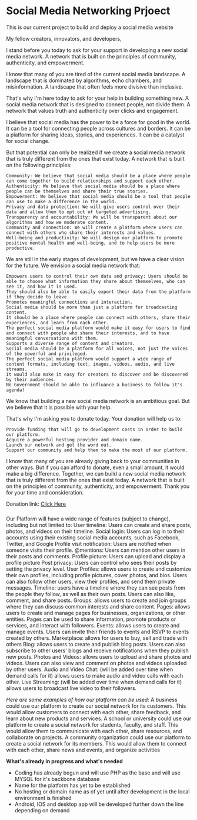 # Social Media Networking Prjoect
This is our current project to build and deploy a social media website

My fellow creators, innovators, and developers,

I stand before you today to ask for your support in developing a new social media network. A network that is built on the principles of community, authenticity, and empowerment.

I know that many of you are tired of the current social media landscape. A landscape that is dominated by algorithms, echo chambers, and misinformation. A landscape that often feels more divisive than inclusive.

That's why I'm here today to ask for your help in building something new. A social media network that is designed to connect people, not divide them. A network that values truth and authenticity over clicks and engagement.

I believe that social media has the power to be a force for good in the world. It can be a tool for connecting people across cultures and borders. It can be a platform for sharing ideas, stories, and experiences. It can be a catalyst for social change.

But that potential can only be realized if we create a social media network that is truly different from the ones that exist today. A network that is built on the following principles:

    Community: We believe that social media should be a place where people can come together to build relationships and support each other.
    Authenticity: We believe that social media should be a place where people can be themselves and share their true stories.
    Empowerment: We believe that social media should be a tool that people can use to make a difference in the world.   
    Privacy and data protection: We will give users control over their data and allow them to opt out of targeted advertising.
    Transparency and accountability: We will be transparent about our algorithms and how we moderate content.
    Community and connection: We will create a platform where users can connect with others who share their interests and values.
    Well-being and productivity: We will design our platform to promote positive mental health and well-being, and to help users be more productive.


We are still in the early stages of development, but we have a clear vision for the future. We envision a social media network that:

    Empowers users to control their own data and privacy: Users should be able to choose what information they share about themselves, who can see it, and how it is used. 
    They should also be able to easily export their data from the platform if they decide to leave.
    Promotes meaningful connections and interaction.
    Social media should be more than just a platform for broadcasting content. 
    It should be a place where people can connect with others, share their experiences, and learn from each other. 
    The perfect social media platform would make it easy for users to find and connect with people who share their interests, and to have meaningful conversations with them.
    Supports a diverse range of content and creators.
    Social media should be a platform for all voices, not just the voices of the powerful and privileged. 
    The perfect social media platform would support a wide range of content formats, including text, images, videos, audio, and live streams. 
    It would also make it easy for creators to discover and be discovered by their audiences.
    No Government should be able to influance a business to follow it's agenda!


We know that building a new social media network is an ambitious goal. But we believe that it is possible with your help.

That's why I'm asking you to donate today. Your donation will help us to:

    Provide funding that will go to development costs in order to build our platform.
    Acquire a powerful hosting provider and domain name.
    Launch our network and get the word out.
    Support our community and help them to make the most of our platform.

I know that many of you are already giving back to your communities in other ways. But if you can afford to donate, even a small amount, it would make a big difference.
Together, we can build a new social media network that is truly different from the ones that exist today. A network that is built on the principles of community, authenticity, and empowerment.
Thank you for your time and consideration.

Donation link: [Click Here](https://donate.stripe.com/4gw3e19K7csnfpm7ss)

###
Our Platform will have a wide range of features (subject to change), including but not limited to:
    User timeline: Users can create and share posts, photos, and videos on their timeline.
    Social login: Users can log in to their accounts using their existing social media accounts, such as Facebook, Twitter, and Google
    Profile visit notification: Users are notified when someone visits their profile.
    @mentions: Users can mention other users in their posts and comments.
    Profile picture: Users can upload and display a profile picture
    Post privacy: Users can control who sees their posts by setting the privacy level.
    User Profiles: allows users to create and customize their own profiles, including profile pictures, cover photos, and bios. Users can also follow other users, view their profiles, and send them private messages.
    Timeline: users have a timeline where they can see posts from the people they follow, as well as their own posts. Users can also like, comment, and share posts.
    Groups: allows users to create and join groups where they can discuss common interests and share content.
    Pages: allows users to create and manage pages for businesses, organizations, or other entities. Pages can be used to share information, promote products or services, and interact with followers.
    Events: allows users to create and manage events. Users can invite their friends to events and RSVP to events created by others.
    Marketplace: allows for users to buy, sell and trade with others
    Blog: allows users to create and publish blog posts. Users can also subscribe to other users' blogs and receive notifications when they publish new posts.
    Photos and Videos: allows users to upload and share photos and videos. Users can also view and comment on photos and videos uploaded by other users.
    Audio and Video Chat: (will be added over time when demand calls for it) allows users to make audio and video calls with each other.
    Live Streaming: (will be added over time when demand calls for it) allows users to broadcast live video to their followers.
  
*Here are some examples of how our platform can be used:*
    A business could use our platform to create our social network for its customers. This would allow customers to connect with each other, share feedback, and learn about new products and services.
    A school or university could use our platform to create a social network for students, faculty, and staff. This would allow them to communicate with each other, share resources, and collaborate on projects.
    A community organization could use our platform to create a social network for its members. This would allow them to connect with each other, share news and events, and organize activities

  **What's already in progress and what's needed**
  * Coding has already begun and will use PHP as the base and will use MYSQL for it's backbone database
  * Name for the platform has yet to be established
  * No hosting or domain name as of yet until after development in the local environment is finished
  * Android, IOS and desktop app will be developed further down the line depending on demand
    
